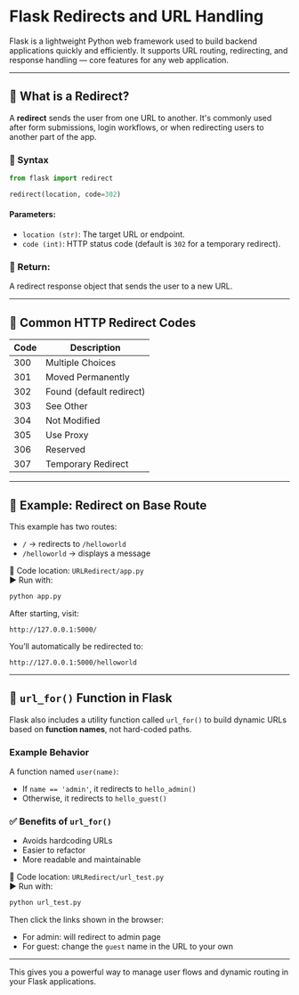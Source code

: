 # Flask Redirects and URL Handling

Flask is a lightweight Python web framework used to build backend applications quickly and efficiently. It supports URL routing, redirecting, and response handling — core features for any web application.

---

## 🔀 What is a Redirect?

A **redirect** sends the user from one URL to another. It's commonly used after form submissions, login workflows, or when redirecting users to another part of the app.

### 🔧 Syntax

```python
from flask import redirect

redirect(location, code=302)
```

#### Parameters:
- `location (str)`: The target URL or endpoint.
- `code (int)`: HTTP status code (default is `302` for a temporary redirect).

### 🔁 Return:
A redirect response object that sends the user to a new URL.

---

## 📑 Common HTTP Redirect Codes

| Code | Description             |
|------|-------------------------|
| 300  | Multiple Choices        |
| 301  | Moved Permanently       |
| 302  | Found (default redirect)|
| 303  | See Other               |
| 304  | Not Modified            |
| 305  | Use Proxy               |
| 306  | Reserved                |
| 307  | Temporary Redirect      |

---

## 🚀 Example: Redirect on Base Route

This example has two routes:

- `/` → redirects to `/helloworld`
- `/helloworld` → displays a message

📁 Code location: `URLRedirect/app.py`  
▶️ Run with:

```bash
python app.py
```

After starting, visit:
```
http://127.0.0.1:5000/
```

You’ll automatically be redirected to:
```
http://127.0.0.1:5000/helloworld
```

---

## 🔗 `url_for()` Function in Flask

Flask also includes a utility function called `url_for()` to build dynamic URLs based on **function names**, not hard-coded paths.

### Example Behavior

A function named `user(name)`:
- If `name == 'admin'`, it redirects to `hello_admin()`
- Otherwise, it redirects to `hello_guest()`

### ✅ Benefits of `url_for()`

- Avoids hardcoding URLs
- Easier to refactor
- More readable and maintainable

📁 Code location: `URLRedirect/url_test.py`  
▶️ Run with:

```bash
python url_test.py
```

Then click the links shown in the browser:
- For admin: will redirect to admin page
- For guest: change the `guest` name in the URL to your own

---

This gives you a powerful way to manage user flows and dynamic routing in your Flask applications.
